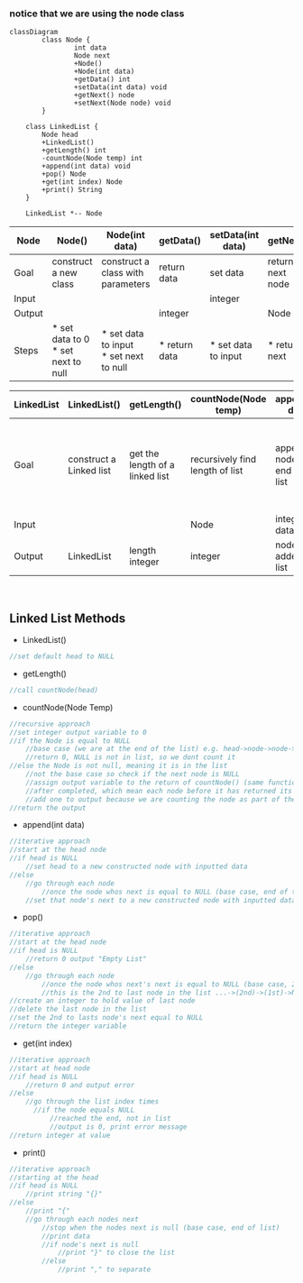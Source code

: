 ### notice that we are using the node class

````mermaid
classDiagram
	    class Node {
		        int data
		        Node next
		        +Node()
		        +Node(int data)
		        +getData() int
		        +setData(int data) void
		        +getNext() node
		        +setNext(Node node) void
	    }

    class LinkedList {
        Node head
        +LinkedList()
        +getLength() int
        -countNode(Node temp) int
        +append(int data) void
        +pop() Node
        +get(int index) Node
        +print() String
    }

    LinkedList *-- Node
````
Node | Node() | Node(int data) | getData() | setData(int data) | getNext() | setNext(Node node)
-|-|-|-|-|-|-
Goal | construct a new class | construct a class with parameters | return data | set data | return next node | set next node
Input |  |  |  | integer |  | Node
Output |  |  | integer |  | Node| 
Steps | * set data to 0 <br> * set next to null | * set data to input <br> * set next to null | * return data | * set data to input | * return next | * set next to another node

LinkedList | LinkedList() | getLength() | countNode(Node temp) | append(int data) | pop() | get(int index) | print()
-|-|-|-|-|-|-|-
Goal | construct a Linked list | get the length of a linked list | recursively find length of list| append a node to the end of the list | delete the last item in the list and return it | return data from node at specified index | print entire list in array format
Input | | | Node|integer data | | integer index | 
Output | LinkedList | length integer | integer| node added to list| integer | integer data | String

<br>

## Linked List Methods
* LinkedList() 
```c
//set default head to NULL
```
* getLength()
```c
//call countNode(head)
```
* countNode(Node Temp)
```c
//recursive approach
//set integer output variable to 0
//if the Node is equal to NULL
	//base case (we are at the end of the list) e.g. head->node->node->NULL
	//return 0, NULL is not in list, so we dont count it
//else the Node is not null, meaning it is in the list
	//not the base case so check if the next node is NULL
	//assign output variable to the return of countNode() (same function)
	//after completed, which mean each node before it has returned its value
	//add one to output because we are counting the node as part of the length
//return the output
```
* append(int data)
```c
//iterative approach
//start at the head node
//if head is NULL
	//set head to a new constructed node with inputted data
//else
	//go through each node
		//once the node whos next is equal to NULL (base case, end of the list)
	//set that node's next to a new constructed node with inputted data
```
* pop()
```cpp
//iterative approach
//start at the head node
//if head is NULL
	//return 0 output "Empty List"
//else
	//go through each node
		//once the node whos next's next is equal to NULL (base case, 2nd to end of the list)
		//this is the 2nd to last node in the list ...->(2nd)->(1st)->NULL
//create an integer to hold value of last node
//delete the last node in the list
//set the 2nd to lasts node's next equal to NULL
//return the integer variable
```
* get(int index)
```cpp
//iterative approach
//start at head node
//if head is NULL
	//return 0 and output error
//else
	//go through the list index times
	  //if the node equals NULL
		  //reached the end, not in list
		  //output is 0, print error message
//return integer at value
```
* print()
```cpp
//iterative approach
//starting at the head
//if head is NULL
	//print string "{}"
//else
	//print "{"
	//go through each nodes next
		//stop when the nodes next is null (base case, end of list)
		//print data
		//if node's next is null
			//print "}" to close the list
		//else
			//print "," to separate
```
